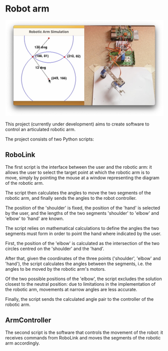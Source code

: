 # Robot arm

![Robot Arm](public/img/capture-02.jpeg)

This project (currently under development) aims to create software to control an articulated robotic arm.

The project consists of two Python scripts:

## RoboLink

The first script is the interface between the user and the robotic arm: it allows the user to select the target point at which the robotic arm is to move, simply by pointing the mouse at a window representing the diagram of the robotic arm.

The script then calculates the angles to move the two segments of the robotic arm, and finally sends the angles to the robot controller.

The position of the 'shoulder' is fixed, the position of the 'hand' is selected by the user, and the lengths of the two segments 'shoulder' to 'elbow' and 'elbow' to 'hand' are known.

The script relies on mathematical calculations to define the angles the two segments must form in order to point the hand where indicated by the user. 

First, the position of the 'elbow' is calculated as the intersection of the two circles centred on the 'shoulder' and the 'hand'.

After that, given the coordinates of the three points ('shoulder', 'elbow' and 'hand'), the script calculates the angles between the segments, i.e. the angles to be moved by the robotic arm's motors.

Of the two possible positions of the 'elbow', the script excludes the solution closest to the neutral position: due to limitations in the implementation of the robotic arm, movements at narrow angles are less accurate.

Finally, the script sends the calculated angle pair to the controller of the robotic arm.

## ArmController

The second script is the software that controls the movement of the robot: it receives commands from RoboLink and moves the segments of the robotic arm accordingly.
